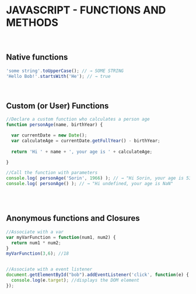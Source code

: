 # JAVASCRIPT - FUNCTIONS AND METHODS

<br>

## Native functions<br>
``` js
'some string'.toUpperCase(); // → SOME STRING
'Hello Bob!'.startsWith('He'); // → true
```

<br>

## Custom (or User) Functions
``` js
//Declare a custom function who calculates a person age
function personAge(name, birthYear) {

  var currentDate = new Date();
  var calculateAge = currentDate.getFullYear() - birthYear;
  
  return 'Hi ' + name + ', your age is ' + calculateAge;

}

//Call the function with parameters
console.log( personAge('Sorin', 1966) ); // → "Hi Sorin, your age is 53"
console.log( personAge() ); // → "Hi undefined, your age is NaN"



```

<br>

## Anonymous functions and Closures
``` js
//Associate with a var
var myVarFunction = function(num1, num2) {
  return num1 * num2;
}
myVarFunction(3,6); //18


//Associate with a event listener
document.getElementById("bob").addEventListener('click', function(e) {
  console.log(e.target); //displays the DOM element
});
```